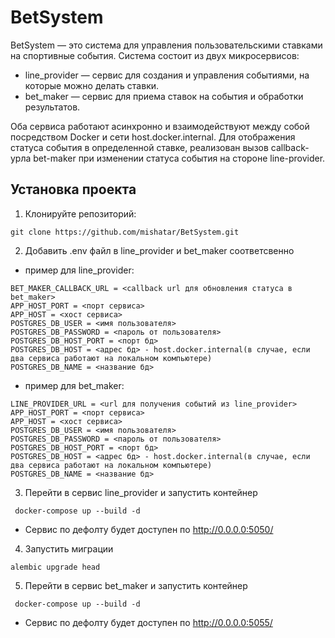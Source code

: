 # BetSystem

BetSystem — это система для управления пользовательскими ставками на спортивные события. Система состоит из двух микросервисов:
 - line_provider — сервис для создания и управления событиями, на которые можно делать ставки. 
 - bet_maker — сервис для приема ставок на события и обработки результатов.

Оба сервиса работают асинхронно и взаимодействуют между собой посредством Docker и сети host.docker.internal.
Для отображения статуса события в определенной ставке, реализован вызов callback-урла bet-maker при изменении статуса события
на стороне line-provider.

## Установка проекта

1. Клонируйте репозиторий:
````
git clone https://github.com/mishatar/BetSystem.git
````

2. Добавить .env файл в line_provider и bet_maker соответсвенно
 - пример для line_provider:
````
BET_MAKER_CALLBACK_URL = <callback url для обновления статуса в bet_maker>
APP_HOST_PORT = <порт сервиса>
APP_HOST = <хост сервиса>
POSTGRES_DB_USER = <имя пользователя>
POSTGRES_DB_PASSWORD = <пароль от пользователя>
POSTGRES_DB_HOST_PORT = <порт бд>
POSTGRES_DB_HOST = <адрес бд> - host.docker.internal(в случае, если два сервиса работают на локальном компьютере)
POSTGRES_DB_NAME = <название бд>
````
 - пример для bet_maker:
````
LINE_PROVIDER_URL = <url для получения событий из line_provider>
APP_HOST_PORT = <порт сервиса>
APP_HOST = <хост сервиса>
POSTGRES_DB_USER = <имя пользователя>
POSTGRES_DB_PASSWORD = <пароль от пользователя>
POSTGRES_DB_HOST_PORT = <порт бд>
POSTGRES_DB_HOST = <адрес бд> - host.docker.internal(в случае, если два сервиса работают на локальном компьютере)
POSTGRES_DB_NAME = <название бд>
````

3. Перейти в сервис line_provider и запустить контейнер
````
 docker-compose up --build -d
````
 - Сервис по дефолту будет доступен по http://0.0.0.0:5050/ 

4. Запустить миграции 
````
alembic upgrade head
````

5. Перейти в сервис bet_maker и запустить контейнер
````
 docker-compose up --build -d
````
 - Сервис по дефолту будет доступен по http://0.0.0.0:5055/ 